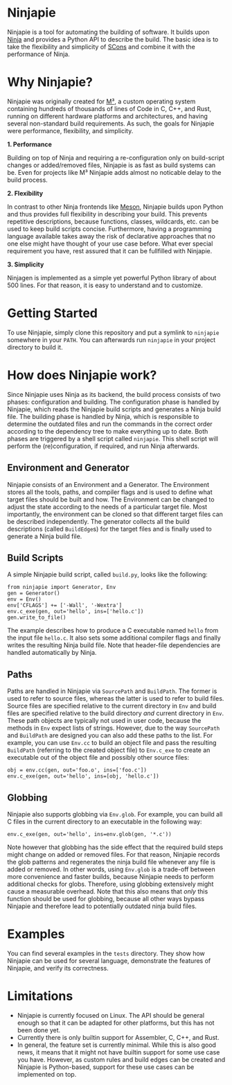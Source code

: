 Ninjapie
========

Ninjapie is a tool for automating the building of software. It builds upon [Ninja](https://ninja-build.org) and provides a Python API to describe the build. The basic idea is to take the flexibility and simplicity of [SCons](https://scons.org) and combine it with the performance of Ninja.

# Why Ninjapie?

Ninjapie was originally created for [M³](https://github.com/Barkhausen-Institut/M3), a custom operating system containing hundreds of thousands of lines of Code in C, C++, and Rust, running on different hardware platforms and architectures, and having several non-standard build requirements. As such, the goals for Ninjapie were performance, flexibility, and simplicity.

**1. Performance**

Building on top of Ninja and requiring a re-configuration only on build-script changes or added/removed files, Ninjapie is as fast as build systems can be. Even for projects like M³ Ninjapie adds almost no noticable delay to the build process.

**2. Flexibility**

In contrast to other Ninja frontends like [Meson](https://mesonbuild.com), Ninjapie builds upon Python and thus provides full flexibility in describing your build. This prevents repetitive descriptions, because functions, classes, wildcards, etc. can be used to keep build scripts concise. Furthermore, having a programming language available takes away the risk of declarative approaches that no one else might have thought of your use case before. What ever special requirement you have, rest assured that it can be fullfilled with Ninjapie.

**3. Simplicity**

Ninjagen is implemented as a simple yet powerful Python library of about 500 lines. For that reason, it is easy to understand and to customize.

# Getting Started

To use Ninjapie, simply clone this repository and put a symlink to `ninjapie` somewhere in your `PATH`. You can afterwards run `ninjapie` in your project directory to build it.

# How does Ninjapie work?

Since Ninjapie uses Ninja as its backend, the build process consists of two phases: configuration and building. The configuration phase is handled by Ninjapie, which reads the Ninjapie build scripts and generates a Ninja build file. The building phase is handled by Ninja, which is responsible to determine the outdated files and run the commands in the correct order according to the dependency tree to make everything up to date. Both phases are triggered by a shell script called `ninjapie`. This shell script will perform the (re)configuration, if required, and run Ninja afterwards.

## Environment and Generator

Ninjapie consists of an Environment and a Generator. The Environment stores all the tools, paths, and compiler flags and is used to define what target files should be built and how. The Environment can be changed to adjust the state according to the needs of a particular target file. Most importantly, the environment can be cloned so that different target files can be described independently. The generator collects all the build descriptions (called `BuildEdge`s) for the target files and is finally used to generate a Ninja build file.

## Build Scripts

A simple Ninjapie build script, called `build.py`, looks like the following:
```
from ninjapie import Generator, Env
gen = Generator()
env = Env()
env['CFLAGS'] += ['-Wall', '-Wextra']
env.c_exe(gen, out='hello', ins=['hello.c'])
gen.write_to_file()
```
The example describes how to produce a C executable named `hello` from the input file `hello.c`. It also sets some additional compiler flags and finally writes the resulting Ninja build file. Note that header-file dependencies are handled automatically by Ninja.

## Paths

Paths are handled in Ninjapie via `SourcePath` and `BuildPath`. The former is used to refer to source files, whereas the latter is used to refer to build files. Source files are specified relative to the current directory in `Env` and build files are specified relative to the build directory *and* current directory in `Env`. These path objects are typically not used in user code, because the methods in `Env` expect lists of strings. However, due to the way `SourcePath` and `BuildPath` are designed you can also add these paths to the list. For example, you can use `Env.cc` to build an object file and pass the resulting `BuildPath` (referring to the created object file) to `Env.c_exe` to create an executable out of the object file and possibly other source files:
```
obj = env.cc(gen, out='foo.o', ins=['foo.c'])
env.c_exe(gen, out='hello', ins=[obj, 'hello.c'])
```

## Globbing

Ninjapie also supports globbing via `Env.glob`. For example, you can build all C files in the current directory to an executable in the following way:
```
env.c_exe(gen, out='hello', ins=env.glob(gen, '*.c'))
```
Note however that globbing has the side effect that the required build steps might change on added or removed files. For that reason, Ninjapie records the glob patterns and regenerates the ninja build file whenever any file is added or removed. In other words, using `Env.glob` is a trade-off between more convenience and faster builds, because Ninjapie needs to perform additional checks for globs. Therefore, using globbing extensively might cause a measurable overhead. Note that this also means that *only* this function should be used for globbing, because all other ways bypass Ninjapie and therefore lead to potentially outdated ninja build files.

# Examples

You can find several examples in the `tests` directory. They show how Ninjapie can be used for several language, demonstrate the features of Ninjapie, and verify its correctness.

# Limitations

- Ninjapie is currently focused on Linux. The API should be general enough so that it can be adapted for other platforms, but this has not been done yet.
- Currently there is only builtin support for Assembler, C, C++, and Rust.
- In general, the feature set is currently minimal. While this is also good news, it means that it might not have builtin support for some use case you have. However, as custom rules and build edges can be created and Ninjapie is Python-based, support for these use cases can be implemented on top.

